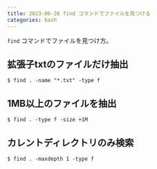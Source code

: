 ```yaml
---
title: 2023-06-26 find コマンドでファイルを見つける
categories: bash
---
```


`find` コマンドでファイルを見つけ方。

## 拡張子txtのファイルだけ抽出

```console
$ find . -name "*.txt" -type f
```

## 1MB以上のファイルを抽出

```console
$ find . -type f -size +1M
```

## カレントディレクトリのみ検索

```console
$ find . -maxdepth 1 -type f
```
